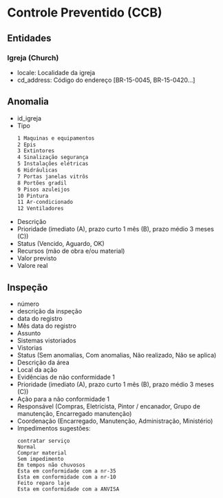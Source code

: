 # Controle Preventido (CCB)

## Entidades

### Igreja (Church)

- locale: Localidade da igreja
- cd_address: Código do endereço [BR-15-0045, BR-15-0420...]

## Anomalia

- id_igreja
- Tipo
  ```sh
  1 Maquinas e equipamentos
  2 Epis
  3 Extintores
  4 Sinalização segurança
  5 Instalações elétricas
  6 Hidráulicas
  7 Portas janelas vitrôs
  8 Portões gradil
  9 Pisos azuleijos
  10 Pintura
  11 Ar-condicionado
  12 Ventiladores
  ```
- Descrição
- Prioridade (imediato (A), prazo curto 1 mês (B), prazo médio 3 meses (C))
- Status (Vencido, Aguardo, OK)
- Recursos (mão de obra e/ou material)
- Valor previsto
- Valore real

## Inspeção

- número
- descrição da inspeção
- data do registro
- Mês data do registro
- Assunto
- Sistemas vistoriados
- Vistorias
- Status (Sem anomalias, Com anomalias, Não realizado, Não se aplica)
- Descrição da área
- Local da ação
- Evidências de não conformidade 1
- Prioridade (imediato (A), prazo curto 1 mês (B), prazo médio 3 meses (C))
- Ação para a não conformidade 1
- Responsável (Compras, Eletricista, Pintor / encanador, Grupo de manutenção, Encarregado manutenção)
- Coordenação (Encarregado, Manutenção, Administração, Ministério)
- Impedimentos
  sugestões:
  ```
  contratar serviço
  Normal
  Comprar material
  Sem impedimento
  Em tempos não chuvosos
  Esta em conformidade com a nr-35
  Esta em conformidade com a nr-10
  Feito reparo laje
  Esta em conformidade com a ANVISA
  ```
